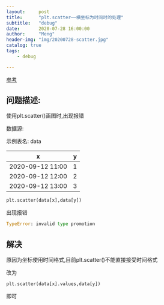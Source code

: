 ```yaml
---
layout:     post
title:      "plt.scatter——横坐标为时间时的处理"
subtitle:   "debug"
date:       2020-07-28 16:00:00
author:     "Meng"
header-img: "img/20200728-scatter.jpg"
catalog: true
tags:
    - debug

---
```


[参考](https://stackoverflow.com/questions/40220076/date-issue-with-scatter-and-linearregression)

## 问题描述:

使用plt.scatter()画图时,出现报错

数据源:

示例表名: data

| x                | y    |
| ---------------- | ---- |
| 2020-09-12 11:00 | 1    |
| 2020-09-12 12:00 | 2    |
| 2020-09-12 13:00 | 3    |

```python
plt.scatter(data[x],data[y])
```

出现报错

```python
TypeError: invalid type promotion
```

## 解决

原因为坐标使用时间格式,目前plt.scatter()不能直接接受时间格式

改为

```python
plt.scatter(data[x].values,data[y])
```

即可